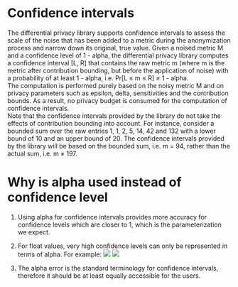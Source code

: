 # Confidence intervals

  The differential privacy library supports confidence intervals to assess the scale of the noise that has been added to a metric during the anonymization process and narrow down its original, true value.
Given a noised metric M and a confidence level of 1 - alpha, the differential privacy library computes a confidence interval [L, R] that contains the raw metric m (where m is the metric after contribution bounding, but before the application of noise) with a probability of at least 1 - alpha, i.e. Pr[L ≤ m ≤ R] ≥ 1 - alpha.  
  The computation is performed purely based on the noisy metric M and on privacy parameters such as epsilon, delta, sensitivities and the contribution bounds. As a result, no privacy budget is consumed for the computation of confidence intervals.  
  Note that the confidence intervals provided by the library do not take the effects of contribution bounding into account. For instance, consider a bounded sum over the raw entries 1, 1, 2, 5, 14, 42 and 132 with a lower bound of 10 and an upper bound of 20. The confidence intervals provided by the library will be based on the bounded sum, i.e. m = 94, rather than the actual sum, i.e. m ≠ 197.

    
# Why is alpha used instead of confidence level

1) Using alpha for confidence intervals provides more accuracy for confidence levels which are closer to 1, which is the parameterization we expect. 
	
2) For float values, very high confidence levels can only be represented in terms of alpha.
For example:  <img src="https://render.githubusercontent.com/render/math?math=1 - 10^{-10} ,">
	      <img src="https://render.githubusercontent.com/render/math?math=1 - 20^{-15}">
	    	    
3) The alpha error is the standard terminology for confidence intervals, therefore it should be at least equally accessible for the users.




